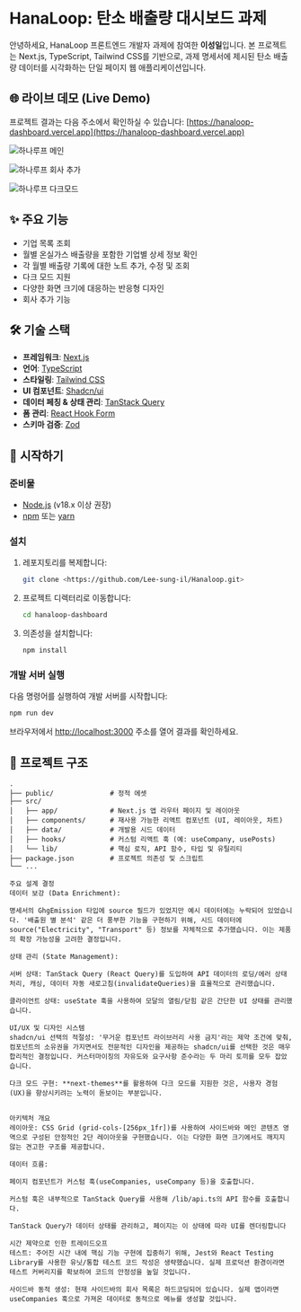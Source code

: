 # HanaLoop: 탄소 배출량 대시보드 과제
안녕하세요, HanaLoop 프론트엔드 개발자 과제에 참여한 **이성일**입니다. 본 프로젝트는 Next.js, TypeScript, Tailwind CSS를 기반으로, 과제 명세서에 제시된 탄소 배출량 데이터를 시각화하는 단일 페이지 웹 애플리케이션입니다.

## 🌐 라이브 데모 (Live Demo)

프로젝트 결과는 다음 주소에서 확인하실 수 있습니다:
[https://hanaloop-dashboard.vercel.app](https://hanaloop-dashboard.vercel.app)


![하나루프 메인](https://github.com/user-attachments/assets/7e2edc71-b026-4a76-9dff-59fae99e8d03)

![하나루프 회사 추가](https://github.com/user-attachments/assets/91fc1ac2-10b8-424c-b953-3be441089c09)

![하나루프 다크모드](https://github.com/user-attachments/assets/6a213d33-ccdb-4a97-9f6f-4bb88b52f2d9)


## ✨ 주요 기능

- 기업 목록 조회
- 월별 온실가스 배출량을 포함한 기업별 상세 정보 확인
- 각 월별 배출량 기록에 대한 노트 추가, 수정 및 조회
- 다크 모드 지원
- 다양한 화면 크기에 대응하는 반응형 디자인
- 회사 추가 기능

## 🛠️ 기술 스택

- **프레임워크**: [Next.js](https://nextjs.org/)
- **언어**: [TypeScript](https://www.typescriptlang.org/)
- **스타일링**: [Tailwind CSS](https://tailwindcss.com/)
- **UI 컴포넌트**: [Shadcn/ui](https://ui.shadcn.com/)
- **데이터 페칭 & 상태 관리**: [TanStack Query](https://tanstack.com/query/latest)
- **폼 관리**: [React Hook Form](https://react-hook-form.com/)
- **스키마 검증**: [Zod](https://zod.dev/)

## 🚀 시작하기

### 준비물

- [Node.js](https://nodejs.org/) (v18.x 이상 권장)
- [npm](https://www.npmjs.com/) 또는 [yarn](https://yarnpkg.com/)

### 설치

1.  레포지토리를 복제합니다:
    ```bash
    git clone <https://github.com/Lee-sung-il/Hanaloop.git>
    ```
2.  프로젝트 디렉터리로 이동합니다:
    ```bash
    cd hanaloop-dashboard
    ```
3.  의존성을 설치합니다:
    ```bash
    npm install
    ```

### 개발 서버 실행

다음 명령어를 실행하여 개발 서버를 시작합니다:

```bash
npm run dev
```

브라우저에서 [http://localhost:3000](http://localhost:3000) 주소를 열어 결과를 확인하세요.

## 📂 프로젝트 구조

```
.
├── public/              # 정적 에셋
├── src/
│   ├── app/             # Next.js 앱 라우터 페이지 및 레이아웃
│   ├── components/      # 재사용 가능한 리액트 컴포넌트 (UI, 레이아웃, 차트)
│   ├── data/            # 개발용 시드 데이터
│   ├── hooks/           # 커스텀 리액트 훅 (예: useCompany, usePosts)
│   └── lib/             # 핵심 로직, API 함수, 타입 및 유틸리티
├── package.json         # 프로젝트 의존성 및 스크립트
└── ...
```
```
주요 설계 결정
데이터 보강 (Data Enrichment):

명세서의 GhgEmission 타입에 source 필드가 있었지만 예시 데이터에는 누락되어 있었습니다. '배출원 별 분석' 같은 더 풍부한 기능을 구현하기 위해, 시드 데이터에 source("Electricity", "Transport" 등) 정보를 자체적으로 추가했습니다. 이는 제품의 확장 가능성을 고려한 결정입니다.

상태 관리 (State Management):

서버 상태: TanStack Query (React Query)를 도입하여 API 데이터의 로딩/에러 상태 처리, 캐싱, 데이터 자동 새로고침(invalidateQueries)을 효율적으로 관리했습니다.

클라이언트 상태: useState 훅을 사용하여 모달의 열림/닫힘 같은 간단한 UI 상태를 관리했습니다.

```

```
UI/UX 및 디자인 시스템
shadcn/ui 선택의 적절성: '무거운 컴포넌트 라이브러리 사용 금지'라는 제약 조건에 맞춰, 컴포넌트의 소유권을 가지면서도 전문적인 디자인을 제공하는 shadcn/ui를 선택한 것은 매우 합리적인 결정입니다. 커스터마이징의 자유도와 요구사항 준수라는 두 마리 토끼를 모두 잡았습니다.

다크 모드 구현: **next-themes**를 활용하여 다크 모드를 지원한 것은, 사용자 경험(UX)을 향상시키려는 노력이 돋보이는 부분입니다.


```

```
아키텍처 개요
레이아웃: CSS Grid (grid-cols-[256px_1fr])를 사용하여 사이드바와 메인 콘텐츠 영역으로 구성된 안정적인 2단 레이아웃을 구현했습니다. 이는 다양한 화면 크기에서도 깨지지 않는 견고한 구조를 제공합니다.

데이터 흐름:

페이지 컴포넌트가 커스텀 훅(useCompanies, useCompany 등)을 호출합니다.

커스텀 훅은 내부적으로 TanStack Query를 사용해 /lib/api.ts의 API 함수를 호출합니다.

TanStack Query가 데이터 상태를 관리하고, 페이지는 이 상태에 따라 UI를 렌더링합니다
```

```
시간 제약으로 인한 트레이드오프
테스트: 주어진 시간 내에 핵심 기능 구현에 집중하기 위해, Jest와 React Testing Library를 사용한 유닛/통합 테스트 코드 작성은 생략했습니다. 실제 프로덕션 환경이라면 테스트 커버리지를 확보하여 코드의 안정성을 높일 것입니다.

사이드바 동적 생성: 현재 사이드바의 회사 목록은 하드코딩되어 있습니다. 실제 앱이라면 useCompanies 훅으로 가져온 데이터로 동적으로 메뉴를 생성할 것입니다.
```
